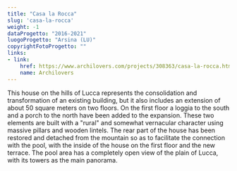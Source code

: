 ```yaml
---
title: "Casa la Rocca"
slug: 'casa-la-rocca'
weight: -1
dataProgetto: "2016-2021"
luogoProgetto: "Arsina (LU)"
copyrightFotoProgetto: ""
links:
- link:
    href: https://www.archilovers.com/projects/308363/casa-la-rocca.html
    name: Archilovers
---
```

This house on the hills of Lucca represents the consolidation and transformation of an existing building, but it also includes an extension of about 50 square meters on two floors. 
On the first floor a loggia to the south and a porch to the north have been added to the expansion.
These two elements are built with a "rural" and somewhat vernacular character using massive pillars and wooden lintels. The rear part of the house has been restored and detached from the mountain so as to facilitate the connection with the pool, with the inside of the house on the first floor and the new terrace.
The pool area has a completely open view of the plain of Lucca, with its towers as the main panorama.